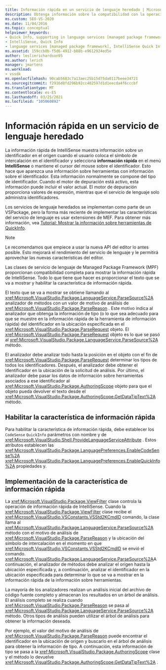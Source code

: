 ```yaml
---
title: Información rápida en un servicio de lenguaje heredado | Microsoft Docs
description: Obtenga información sobre la compatibilidad con la operación de información rápida de IntelliSense para mostrar información sobre un identificador.
ms.custom: SEO-VS-2020
ms.date: 11/04/2016
ms.topic: conceptual
helpviewer_keywords:
- Quick Info, supporting in language services [managed package framework]
- IntelliSense, Quick Info
- language services [managed package framework], IntelliSense Quick Info
ms.assetid: 159ccb0b-f5d6-4912-b88b-e9612924ed5e
author: leslierichardson95
ms.author: lerich
manager: jmartens
ms.workload:
- vssdk
ms.openlocfilehash: 90cab5683c7a13aec25b15d75da0117beee34721
ms.sourcegitcommit: f2916d8fd296b92cc402597d1d1eecda4f6cccbf
ms.translationtype: MT
ms.contentlocale: es-ES
ms.lasthandoff: 03/25/2021
ms.locfileid: "105060892"
---
```

# <a name="quick-info-in-a-legacy-language-service"></a>Información rápida en un servicio de lenguaje heredado
La información rápida de IntelliSense muestra información sobre un identificador en el origen cuando el usuario coloca el símbolo de intercalación en el identificador y selecciona **información rápida** en el menú **IntelliSense** o mantiene el cursor del mouse sobre el identificador. Esto hace que aparezca una información sobre herramientas con información sobre el identificador. Esta información normalmente se compone del tipo de identificador. Cuando el motor de depuración está activo, esta información puede incluir el valor actual. El motor de depuración proporciona valores de expresión, mientras que el servicio de lenguaje solo administra identificadores.

 Los servicios de lenguaje heredados se implementan como parte de un VSPackage, pero la forma más reciente de implementar las características del servicio de lenguaje es usar extensiones de MEF. Para obtener más información, vea [Tutorial: Mostrar la información sobre herramientas de QuickInfo](../../extensibility/walkthrough-displaying-quickinfo-tooltips.md).

> [!NOTE]
> Le recomendamos que empiece a usar la nueva API del editor lo antes posible. Esto mejorará el rendimiento del servicio de lenguaje y le permitirá aprovechar las nuevas características del editor.

 Las clases de servicio de lenguaje de Managed Package Framework (MPF) proporcionan compatibilidad completa para mostrar la información rápida de IntelliSense. Todo lo que tiene que hacer es proporcionar el texto que se va a mostrar y habilitar la característica de información rápida.

 El texto que se va a mostrar se obtiene llamando al <xref:Microsoft.VisualStudio.Package.LanguageService.ParseSource%2A> analizador de métodos con un valor de motivo de análisis de <xref:Microsoft.VisualStudio.Package.ParseReason> . Este motivo indica al analizador que obtenga la información de tipo (o lo que sea adecuado para que se muestre en la información rápida de la herramienta de información rápida) del identificador en la ubicación especificada en el <xref:Microsoft.VisualStudio.Package.ParseRequest> objeto. El <xref:Microsoft.VisualStudio.Package.ParseRequest> objeto es lo que se pasó al <xref:Microsoft.VisualStudio.Package.LanguageService.ParseSource%2A> método.

 El analizador debe analizar todo hasta la posición en el objeto con el fin de <xref:Microsoft.VisualStudio.Package.ParseRequest> determinar los tipos de todos los identificadores. Después, el analizador debe obtener el identificador en la ubicación de la solicitud de análisis. Por último, el analizador debe pasar los datos de información sobre herramientas asociados a ese identificador al <xref:Microsoft.VisualStudio.Package.AuthoringScope> objeto para que el objeto pueda devolver el texto desde el <xref:Microsoft.VisualStudio.Package.AuthoringScope.GetDataTipText%2A> método.

## <a name="enabling-the-quick-info-feature"></a>Habilitar la característica de información rápida
 Para habilitar la característica de información rápida, debe establecer los `CodeSense` `QuickInfo` parámetros con nombre y de <xref:Microsoft.VisualStudio.Shell.ProvideLanguageServiceAttribute> . Estos atributos establecen las <xref:Microsoft.VisualStudio.Package.LanguagePreferences.EnableCodeSense%2A> <xref:Microsoft.VisualStudio.Package.LanguagePreferences.EnableQuickInfo%2A> propiedades y.

## <a name="implementing-the-quick-info-feature"></a>Implementación de la característica de información rápida
 La <xref:Microsoft.VisualStudio.Package.ViewFilter> clase controla la operación de información rápida de IntelliSense. Cuando la <xref:Microsoft.VisualStudio.Package.ViewFilter> clase recibe el <xref:Microsoft.VisualStudio.VSConstants.VSStd2KCmdID> comando, la clase llama al <xref:Microsoft.VisualStudio.Package.LanguageService.ParseSource%2A> método con el motivo de análisis de <xref:Microsoft.VisualStudio.Package.ParseReason> y la ubicación del símbolo de intercalación en el momento en que <xref:Microsoft.VisualStudio.VSConstants.VSStd2KCmdID> se envió el comando. <xref:Microsoft.VisualStudio.Package.LanguageService.ParseSource%2A>A continuación, el analizador de métodos debe analizar el origen hasta la ubicación especificada y, a continuación, analizar el identificador en la ubicación especificada para determinar lo que se va a mostrar en la información rápida de la información sobre herramientas.

 La mayoría de los analizadores realizan un análisis inicial del archivo de código fuente completo y almacenan los resultados en un árbol de análisis. El análisis completo se realiza cuando <xref:Microsoft.VisualStudio.Package.ParseReason> se pasa al <xref:Microsoft.VisualStudio.Package.LanguageService.ParseSource%2A> método. Otros tipos de análisis pueden utilizar el árbol de análisis para obtener la información deseada.

 Por ejemplo, el valor del motivo de análisis de <xref:Microsoft.VisualStudio.Package.ParseReason> puede encontrar el identificador en la ubicación de origen y buscarlo en el árbol de análisis para obtener la información de tipo. A continuación, esta información de tipo se pasa a la <xref:Microsoft.VisualStudio.Package.AuthoringScope> clase y el método lo devuelve <xref:Microsoft.VisualStudio.Package.AuthoringScope.GetDataTipText%2A> .
